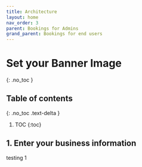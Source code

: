 ```yaml
---
title: Architecture
layout: home
nav_order: 3
parent: Bookings for Admins
grand_parent: Bookings for end users
---
```

# Set your Banner Image
{: .no_toc }

## Table of contents
{: .no_toc .text-delta }

1. TOC
{:toc}


## 1. Enter your business information ##
testing 1

